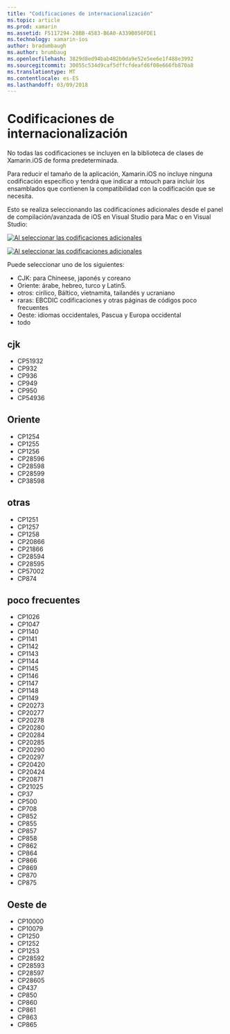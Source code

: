 ```yaml
---
title: "Codificaciones de internacionalización"
ms.topic: article
ms.prod: xamarin
ms.assetid: F5117294-28BB-4583-B6A0-A339B050FDE1
ms.technology: xamarin-ios
author: bradumbaugh
ms.author: brumbaug
ms.openlocfilehash: 3829d8ed94bab482b0da9e52e5ee6e1f488e3992
ms.sourcegitcommit: 30055c534d9caf5dffcfdeafd6f08e666fb870a8
ms.translationtype: MT
ms.contentlocale: es-ES
ms.lasthandoff: 03/09/2018
---
```

# <a name="internationalization-encodings"></a>Codificaciones de internacionalización

No todas las codificaciones se incluyen en la biblioteca de clases de Xamarin.iOS de forma predeterminada.

Para reducir el tamaño de la aplicación, Xamarin.iOS no incluye ninguna codificación específico y tendrá que indicar a mtouch para incluir los ensamblados que contienen la compatibilidad con la codificación que se necesita.

Esto se realiza seleccionando las codificaciones adicionales desde el panel de compilación/avanzada de iOS en Visual Studio para Mac o en Visual Studio:

 [![](encodings-images/00.png "Al seleccionar las codificaciones adicionales")](encodings-images/00.png#lightbox)

 [![](encodings-images/00a.png "Al seleccionar las codificaciones adicionales")](encodings-images/00a.png#lightbox)

Puede seleccionar uno de los siguientes:

-  CJK: para Chineese, japonés y coreano
-  Oriente: árabe, hebreo, turco y Latin5.
-  otros: cirílico, Báltico, vietnamita, tailandés y ucraniano
-  raras: EBCDIC codificaciones y otras páginas de códigos poco frecuentes
-  Oeste: idiomas occidentales, Pascua y Europa occidental
-  todo


 <a name="cjk" />


## <a name="cjk"></a>cjk

-  CP51932
-  CP932
-  CP936
-  CP949
-  CP950
-  CP54936


 <a name="mideast" />


## <a name="mideast"></a>Oriente

-  CP1254
-  CP1255
-  CP1256
-  CP28596
-  CP28598
-  CP28599
-  CP38598


 <a name="other" />


## <a name="other"></a>otras

-  CP1251
-  CP1257
-  CP1258
-  CP20866
-  CP21866
-  CP28594
-  CP28595
-  CP57002
-  CP874


 <a name="rare" />


## <a name="rare"></a>poco frecuentes

-  CP1026
-  CP1047
-  CP1140
-  CP1141
-  CP1142
-  CP1143
-  CP1144
-  CP1145
-  CP1146
-  CP1147
-  CP1148
-  CP1149
-  CP20273
-  CP20277
-  CP20278
-  CP20280
-  CP20284
-  CP20285
-  CP20290
-  CP20297
-  CP20420
-  CP20424
-  CP20871
-  CP21025
-  CP37
-  CP500
-  CP708
-  CP852
-  CP855
-  CP857
-  CP858
-  CP862
-  CP864
-  CP866
-  CP869
-  CP870
-  CP875


 <a name="west" />


## <a name="west"></a>Oeste de

-  CP10000
-  CP10079
-  CP1250
-  CP1252
-  CP1253
-  CP28592
-  CP28593
-  CP28597
-  CP28605
-  CP437
-  CP850
-  CP860
-  CP861
-  CP863
-  CP865

